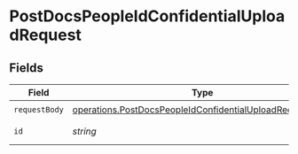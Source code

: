 # PostDocsPeopleIdConfidentialUploadRequest


## Fields

| Field                                                                                                                                       | Type                                                                                                                                        | Required                                                                                                                                    | Description                                                                                                                                 |
| ------------------------------------------------------------------------------------------------------------------------------------------- | ------------------------------------------------------------------------------------------------------------------------------------------- | ------------------------------------------------------------------------------------------------------------------------------------------- | ------------------------------------------------------------------------------------------------------------------------------------------- |
| `requestBody`                                                                                                                               | [operations.PostDocsPeopleIdConfidentialUploadRequestBody](../../../sdk/models/operations/postdocspeopleidconfidentialuploadrequestbody.md) | :heavy_check_mark:                                                                                                                          | N/A                                                                                                                                         |
| `id`                                                                                                                                        | *string*                                                                                                                                    | :heavy_check_mark:                                                                                                                          | employee id                                                                                                                                 |